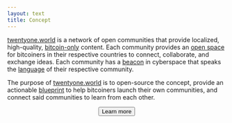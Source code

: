 ```yaml
---
layout: text 
title: Concept
---
```


[twentyone.world](/) is a network of open communities that provide localized,
high-quality, [bitcoin-only](/focus) content. Each community provides an [open
space](/space) for bitcoiners in their respective countries to connect,
collaborate, and exchange ideas. Each community has a [beacon](/beacon) in
cyberspace that speaks the [language](/language) of their respective community.

The purpose of [twentyone.world](/) is to open-source the concept, provide an
actionable [blueprint](/blueprint) to help bitcoiners launch their own
communities, and connect said communities to learn from each other.

<center>
    <a href="/blueprint">
        <button type="button" class="btn btn-primary btn-large btn-custom">Learn more</button>
    </a>
</center>

[podcast]: /podcast
[logo]: /logo
[name]: /fork#the-name
[translations]: /translations
[21 weeks]: /secret
